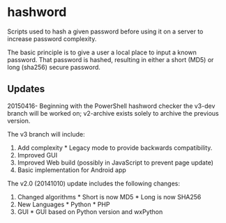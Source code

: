hashword
========

Scripts used to hash a given password before using it on a server to increase password complexity.

The basic principle is to give a user a local place to input a known password.  That password is hashed, resulting in either a short (MD5) or long (sha256) secure password.

Updates
-------
20150416-
Beginning with the PowerShell hashword checker the v3-dev branch will be worked on; v2-archive exists solely to archive the previous version.

The v3 branch will include:
  1. Add complexity
    * Legacy mode to provide backwards compatibility.
  2. Improved GUI
  3. Improved Web build (possibly in JavaScript to prevent page update)
  4. Basic implementation for Android app

The v2.0 (20141010) update includes the following changes:
  1. Changed algorithms
    * Short is now MD5
    * Long is now SHA256
  2. New Languages
    * Python
    * PHP
  3. GUI
    *  GUI based on Python version and wxPython
